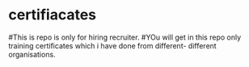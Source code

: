 # certifiacates
#This is repo is only for hiring recruiter.
#YOu will get in this repo only training certificates which i have done from different- different organisations.
